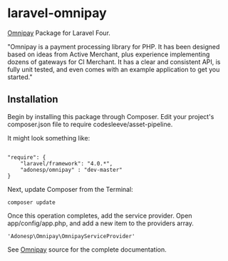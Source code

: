 laravel-omnipay
===============
<a href="https://github.com/omnipay/omnipay">Omnipay</a> Package for Laravel Four.

<qoute>"Omnipay is a payment processing library for PHP. It has been designed based on ideas from Active Merchant, plus experience implementing dozens of gateways for CI Merchant. It has a clear and consistent API, is fully unit tested, and even comes with an example application to get you started."</qoute>

<h2>Installation</h2>
Begin by installing this package through Composer. Edit your project's composer.json file to require codesleeve/asset-pipeline.

It might look something like:

```

"require": {
	"laravel/framework": "4.0.*",
	"adonesp/omnipay" : "dev-master"
}

```

Next, update Composer from the Terminal:


```
composer update
```

Once this operation completes, add the service provider. Open app/config/app.php, and add a new item to the providers array.


```
'Adonesp\Omnipay\OmnipayServiceProvider'
```

See <a href="https://github.com/omnipay/omnipay">Omnipay</a> source for the complete documentation.